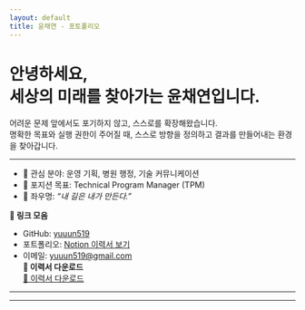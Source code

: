 ```yaml
---
layout: default
title: 윤채연 - 포토폴리오
---
```


# 안녕하세요, <br> 세상의 미래를 찾아가는 윤채연입니다.

어려운 문제 앞에서도 포기하지 않고, 스스로를 확장해왔습니다. <br>
명확한 목표와 실행 권한이 주어질 때, 스스로 방향을 정의하고 결과를 만들어내는 환경을 찾아갑니다.


---




- 📌 관심 분야: 운영 기획, 병원 행정, 기술 커뮤니케이션  
- 🎯 포지션 목표: Technical Program Manager (TPM)  
- 💬 좌우명: _“내 길은 내가 만든다.”_  

**🔗 링크 모음**  
- GitHub: [yuuun519](https://github.com/yuuun519)  
- 포트폴리오: [Notion 이력서 보기](https://notion.so/your-resume-link)  
- 이메일: yuuun519@gmail.com  
**📄 이력서 다운로드**  
<a href="/assets/resume.pdf" download class="download-btn">📄 이력서 다운로드</a>

---


---
